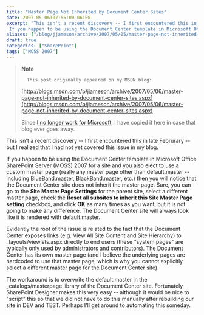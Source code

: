 ```yaml
---
title: "Master Page Not Inherited by Document Center Sites"
date: 2007-05-06T07:55:00-06:00
excerpt: "This isn't a recent discovery -- I first encountered this in late Februrary -- but I realized that I had not yet covered this issue in my blog. 
 If you happen to be using the Document Center template in Microsoft Office SharePoint Server (MOSS) 2007..."
aliases: ["/blog/jjameson/archive/2007/05/05/master-page-not-inherited-by-document-center-sites.aspx", "/blog/jjameson/archive/2007/05/06/master-page-not-inherited-by-document-center-sites.aspx"]
draft: true
categories: ["SharePoint"]
tags: ["MOSS 2007"]
---
```


> **Note**
>
>       This post originally appeared on my MSDN blog:
>
> [http://blogs.msdn.com/b/jjameson/archive/2007/05/06/master-page-not-inherited-by-document-center-sites.aspx](http://blogs.msdn.com/b/jjameson/archive/2007/05/06/master-page-not-inherited-by-document-center-sites.aspx)
>
> Since
> [I no longer work for Microsoft](/blog/jjameson/2011/09/02/last-day-with-microsoft), I have copied it here in case that
> blog ever goes away.

This isn't a recent discovery -- I first encountered this in late Februrary
-- but I realized that I had not yet covered this issue in my blog.

If you happen to be using the Document Center template in Microsoft Office
SharePoint Server (MOSS) 2007 for a site and you also elect to use a custom
master page (really any master page other than default.master -- including BlueBand.master,
BlackBand.master, etc.) then you will notice that the Document Center site does
not inherit the master page. Sure, you can go to the **Site Master Page
Settings** for the parent site, select a different master page, check
the **Reset all subsites to inherit this Site Master Page setting**
checkbox, and click **OK** as many times as you want, but it is
not going to make any difference. The Document Center site will always look
like it is rendered with default.master.

Evidently the root of the issue is related to the fact that the Document
Center exposes links (e.g. View All Site Content and Site Hierarchy) to \_layouts/viewlsts.aspx
directly to end users (these "system pages" are typically only used by administrators
and contributors). The Document Center has its own master page (and I believe
the underlying pages are hardcoded to use that master page, which is why you
cannot explicitly select a different master page for the Document Center site).

The workaround is to overwrite the default.master in the \_catalogs/masterpage
library of the Document Center site. Fortunately SharePoint Designer makes this
very easy -- although it would be nice to "script" this so that we did not have
to do this manually after rebuilding our site in DEV and TEST. Perhaps I'll
get around to automating this someday.

